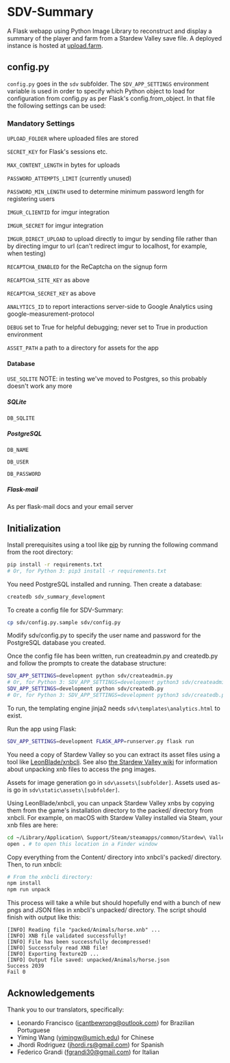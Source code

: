 # SDV-Summary

A Flask webapp using Python Image Library to reconstruct and display a summary of the player and farm from a Stardew Valley save file. A deployed instance is hosted at [upload.farm](http://upload.farm).

## config.py

`config.py` goes in the `sdv` subfolder. The `SDV_APP_SETTINGS` environment variable is used in order to specify which Python object to load for configuration from config.py as per Flask's config.from_object. In that file the following settings can be used:

### Mandatory Settings

`UPLOAD_FOLDER` where uploaded files are stored

`SECRET_KEY` for Flask's sessions etc.

`MAX_CONTENT_LENGTH` in bytes for uploads

`PASSWORD_ATTEMPTS_LIMIT` (currently unused)

`PASSWORD_MIN_LENGTH` used to determine minimum password length for registering users

`IMGUR_CLIENTID` for imgur integration

`IMGUR_SECRET` for imgur integration

`IMGUR_DIRECT_UPLOAD` to upload directly to imgur by sending file rather than by directing imgur to url (can't redirect imgur to localhost, for example, when testing)

`RECAPTCHA_ENABLED` for the ReCaptcha on the signup form

`RECAPTCHA_SITE_KEY` as above

`RECAPTCHA_SECRET_KEY` as above

`ANALYTICS_ID` to report interactions server-side to Google Analytics using google-measurement-protocol

`DEBUG` set to True for helpful debugging; never set to True in production environment

`ASSET_PATH` a path to a directory for assets for the app

#### Database

`USE_SQLITE` NOTE: in testing we've moved to Postgres, so this probably doesn't work any more

##### SQLite

`DB_SQLITE`

##### PostgreSQL

`DB_NAME`

`DB_USER`

`DB_PASSWORD`

##### Flask-mail

As per flask-mail docs and your email server

## Initialization

Install prerequisites using a tool like [pip](https://pypi.org/project/pip/) by running the following command from the root directory:

```bash
pip install -r requirements.txt
# Or, for Python 3: pip3 install -r requirements.txt
```

You need PostgreSQL installed and running. Then create a database:

```bash
createdb sdv_summary_development
```

To create a config file for SDV-Summary:

```bash
cp sdv/config.py.sample sdv/config.py
```

Modify sdv/config.py to specify the user name and password for the PostgreSQL database you created.

Once the config file has been written, run createadmin.py and createdb.py and follow the prompts to create the database structure:

```bash
SDV_APP_SETTINGS=development python sdv/createadmin.py
# Or, for Python 3: SDV_APP_SETTINGS=development python3 sdv/createadmin.py
SDV_APP_SETTINGS=development python sdv/createdb.py
# Or, for Python 3: SDV_APP_SETTINGS=development python3 sdv/createdb.py
```

To run, the templating engine jinja2 needs `sdv\templates\analytics.html` to exist.

Run the app using Flask:

```bash
SDV_APP_SETTINGS=development FLASK_APP=runserver.py flask run
```

You need a copy of Stardew Valley so you can extract its asset files using a tool
like [LeonBlade/xnbcli](https://github.com/LeonBlade/xnbcli). See also
[the Stardew Valley wiki](https://stardewvalleywiki.com/Modding:Editing_XNB_files#Unpack_.26_pack_game_files)
for information about unpacking xnb files to access the png images.

Assets for image generation go in `sdv\assets\[subfolder]`. Assets used as-is go in `sdv\static\assets\[subfolder]`.

Using LeonBlade/xnbcli, you can unpack Stardew Valley xnbs by copying them from the
game's installation directory to the packed/ directory from xnbcli. For example,
on macOS with Stardew Valley installed via Steam, your xnb files are here:

```bash
cd ~/Library/Application\ Support/Steam/steamapps/common/Stardew\ Valley/Contents/Resources/Content
open . # to open this location in a Finder window
```

Copy everything from the Content/ directory into xnbcli's packed/ directory. Then,
to run xnbcli:

```bash
# From the xnbcli directory:
npm install
npm run unpack
```

This process will take a while but should hopefully end with a bunch of new pngs and
JSON files in xnbcli's unpacked/ directory. The script should finish with output like
this:

```
[INFO] Reading file "packed/Animals/horse.xnb" ...
[INFO] XNB file validated successfully!
[INFO] File has been successfully decompressed!
[INFO] Successfuly read XNB file!
[INFO] Exporting Texture2D ...
[INFO] Output file saved: unpacked/Animals/horse.json
Success 2039
Fail 0
```

## Acknowledgements

Thank you to our translators, specifically:

* Leonardo Francisco (icantbewrong@outlook.com) for Brazilian Portuguese
* Yiming Wang (yimingw@umich.edu) for Chinese
* Jhordi Rodriguez (jhordi.rs@gmail.com) for Spanish
* Federico Grandi (fgrandi30@gmail.com) for Italian
